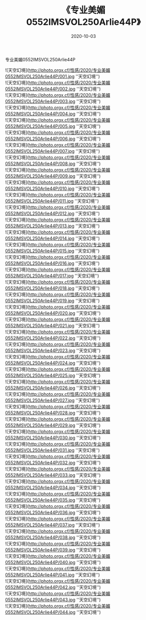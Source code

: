 ﻿---
layout: post
title:  《专业美媚0552IMSVOL250Arlie44P》
date:   2020-10-03
img: http://photo.orgx.cf/性感/2020/专业美媚0552IMSVOL250Arlie44P/000.jpg
tags: [美女, 性感, 泳衣]
---

专业美媚0552IMSVOL250Arlie44P



![天空幻境](http://photo.orgx.cf/性感/2020/专业美媚0552IMSVOL250Arlie44P/001.jpg ''天空幻境'') <br>
![天空幻境](http://photo.orgx.cf/性感/2020/专业美媚0552IMSVOL250Arlie44P/002.jpg ''天空幻境'') <br>
![天空幻境](http://photo.orgx.cf/性感/2020/专业美媚0552IMSVOL250Arlie44P/003.jpg ''天空幻境'') <br>
![天空幻境](http://photo.orgx.cf/性感/2020/专业美媚0552IMSVOL250Arlie44P/004.jpg ''天空幻境'') <br>
![天空幻境](http://photo.orgx.cf/性感/2020/专业美媚0552IMSVOL250Arlie44P/005.jpg ''天空幻境'') <br>
![天空幻境](http://photo.orgx.cf/性感/2020/专业美媚0552IMSVOL250Arlie44P/006.jpg ''天空幻境'') <br>
![天空幻境](http://photo.orgx.cf/性感/2020/专业美媚0552IMSVOL250Arlie44P/007.jpg ''天空幻境'') <br>
![天空幻境](http://photo.orgx.cf/性感/2020/专业美媚0552IMSVOL250Arlie44P/008.jpg ''天空幻境'') <br>
![天空幻境](http://photo.orgx.cf/性感/2020/专业美媚0552IMSVOL250Arlie44P/009.jpg ''天空幻境'') <br>
![天空幻境](http://photo.orgx.cf/性感/2020/专业美媚0552IMSVOL250Arlie44P/010.jpg ''天空幻境'') <br>
![天空幻境](http://photo.orgx.cf/性感/2020/专业美媚0552IMSVOL250Arlie44P/011.jpg ''天空幻境'') <br>
![天空幻境](http://photo.orgx.cf/性感/2020/专业美媚0552IMSVOL250Arlie44P/012.jpg ''天空幻境'') <br>
![天空幻境](http://photo.orgx.cf/性感/2020/专业美媚0552IMSVOL250Arlie44P/013.jpg ''天空幻境'') <br>
![天空幻境](http://photo.orgx.cf/性感/2020/专业美媚0552IMSVOL250Arlie44P/014.jpg ''天空幻境'') <br>
![天空幻境](http://photo.orgx.cf/性感/2020/专业美媚0552IMSVOL250Arlie44P/015.jpg ''天空幻境'') <br>
![天空幻境](http://photo.orgx.cf/性感/2020/专业美媚0552IMSVOL250Arlie44P/016.jpg ''天空幻境'') <br>
![天空幻境](http://photo.orgx.cf/性感/2020/专业美媚0552IMSVOL250Arlie44P/017.jpg ''天空幻境'') <br>
![天空幻境](http://photo.orgx.cf/性感/2020/专业美媚0552IMSVOL250Arlie44P/018.jpg ''天空幻境'') <br>
![天空幻境](http://photo.orgx.cf/性感/2020/专业美媚0552IMSVOL250Arlie44P/019.jpg ''天空幻境'') <br>
![天空幻境](http://photo.orgx.cf/性感/2020/专业美媚0552IMSVOL250Arlie44P/020.jpg ''天空幻境'') <br>
![天空幻境](http://photo.orgx.cf/性感/2020/专业美媚0552IMSVOL250Arlie44P/021.jpg ''天空幻境'') <br>
![天空幻境](http://photo.orgx.cf/性感/2020/专业美媚0552IMSVOL250Arlie44P/022.jpg ''天空幻境'') <br>
![天空幻境](http://photo.orgx.cf/性感/2020/专业美媚0552IMSVOL250Arlie44P/023.jpg ''天空幻境'') <br>
![天空幻境](http://photo.orgx.cf/性感/2020/专业美媚0552IMSVOL250Arlie44P/024.jpg ''天空幻境'') <br>
![天空幻境](http://photo.orgx.cf/性感/2020/专业美媚0552IMSVOL250Arlie44P/025.jpg ''天空幻境'') <br>
![天空幻境](http://photo.orgx.cf/性感/2020/专业美媚0552IMSVOL250Arlie44P/026.jpg ''天空幻境'') <br>
![天空幻境](http://photo.orgx.cf/性感/2020/专业美媚0552IMSVOL250Arlie44P/027.jpg ''天空幻境'') <br>
![天空幻境](http://photo.orgx.cf/性感/2020/专业美媚0552IMSVOL250Arlie44P/028.jpg ''天空幻境'') <br>
![天空幻境](http://photo.orgx.cf/性感/2020/专业美媚0552IMSVOL250Arlie44P/029.jpg ''天空幻境'') <br>
![天空幻境](http://photo.orgx.cf/性感/2020/专业美媚0552IMSVOL250Arlie44P/030.jpg ''天空幻境'') <br>
![天空幻境](http://photo.orgx.cf/性感/2020/专业美媚0552IMSVOL250Arlie44P/031.jpg ''天空幻境'') <br>
![天空幻境](http://photo.orgx.cf/性感/2020/专业美媚0552IMSVOL250Arlie44P/032.jpg ''天空幻境'') <br>
![天空幻境](http://photo.orgx.cf/性感/2020/专业美媚0552IMSVOL250Arlie44P/033.jpg ''天空幻境'') <br>
![天空幻境](http://photo.orgx.cf/性感/2020/专业美媚0552IMSVOL250Arlie44P/034.jpg ''天空幻境'') <br>
![天空幻境](http://photo.orgx.cf/性感/2020/专业美媚0552IMSVOL250Arlie44P/035.jpg ''天空幻境'') <br>
![天空幻境](http://photo.orgx.cf/性感/2020/专业美媚0552IMSVOL250Arlie44P/036.jpg ''天空幻境'') <br>
![天空幻境](http://photo.orgx.cf/性感/2020/专业美媚0552IMSVOL250Arlie44P/037.jpg ''天空幻境'') <br>
![天空幻境](http://photo.orgx.cf/性感/2020/专业美媚0552IMSVOL250Arlie44P/038.jpg ''天空幻境'') <br>
![天空幻境](http://photo.orgx.cf/性感/2020/专业美媚0552IMSVOL250Arlie44P/039.jpg ''天空幻境'') <br>
![天空幻境](http://photo.orgx.cf/性感/2020/专业美媚0552IMSVOL250Arlie44P/040.jpg ''天空幻境'') <br>
![天空幻境](http://photo.orgx.cf/性感/2020/专业美媚0552IMSVOL250Arlie44P/041.jpg ''天空幻境'') <br>
![天空幻境](http://photo.orgx.cf/性感/2020/专业美媚0552IMSVOL250Arlie44P/042.jpg ''天空幻境'') <br>
![天空幻境](http://photo.orgx.cf/性感/2020/专业美媚0552IMSVOL250Arlie44P/043.jpg ''天空幻境'') <br>
![天空幻境](http://photo.orgx.cf/性感/2020/专业美媚0552IMSVOL250Arlie44P/044.jpg ''天空幻境'') <br>